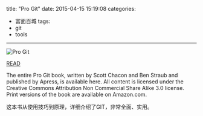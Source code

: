 title: "Pro Git"
date: 2015-04-15 15:19:08
categories:
- 富面百城
tags:
- git
- tools
---
![Pro Git](/images/articles/progit.jpg)

[READ](http://git-scm.com/book/zh/v1)

The entire Pro Git book, written by Scott Chacon and Ben Straub and published by Apress, is available here. All content is licensed under the Creative Commons Attribution Non Commercial Share Alike 3.0 license. Print versions of the book are available on Amazon.com.

这本书从使用技巧到原理，详细介绍了GIT，非常全面、实用。
